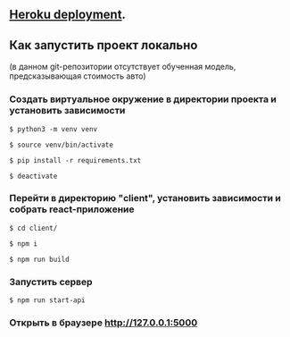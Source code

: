 ## [Heroku deployment](https://fastautocheck.herokuapp.com/).

## Как запустить проект локально

(в данном git-репозитории отсутствует обученная модель, предсказывающая стоимость авто)

### Создать виртуальное окружение в директории проекта и установить зависимости 

```$ python3 -m venv venv```

```$ source venv/bin/activate```

```$ pip install -r requirements.txt```

```$ deactivate```

### Перейти в директорию "client", установить зависимости и собрать react-приложение

```$ cd client/```

```$ npm i```

```$ npm run build```

### Запустить сервер

```$ npm run start-api```

### Открыть в браузере http://127.0.0.1:5000
